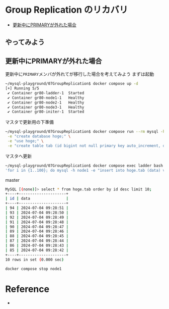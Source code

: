 # Group Replication のリカバリ <!-- omit in toc -->
- [更新中にPRIMARYが外れた場合](#更新中にprimaryが外れた場合)


## やってみよう <!-- omit in toc -->

## 更新中にPRIMARYが外れた場合
更新中に`PRIMARY`メンバが外れてが移行した場合を考えてみよう
まずは起動  
```sh
~/mysql-playground/07GroupReplication$ docker compose up -d
[+] Running 5/5
 ✔ Container gr80-ladder-1  Started                                                            0.5s 
 ✔ Container gr80-node1-1   Healthy                                                            6.8s 
 ✔ Container gr80-node2-1   Healthy                                                           21.8s 
 ✔ Container gr80-node3-1   Healthy                                                           21.3s 
 ✔ Container gr80-initer-1  Started                                                           22.0s
```

マスタで更新用の下準備
```sh
~/mysql-playground/07GroupReplication$ docker compose run --rm mysql -h node1 \
 -e "create database hoge;" \
 -e "use hoge;" \
 -e "create table tab (id bigint not null primary key auto_increment, data datetime );"
```

マスタへ更新
```sh
~/mysql-playground/07GroupReplication$ docker compose exec ladder bash -c \
'for i in {1..100}; do mysql -h node1 -e "insert into hoge.tab (data) values (now())"; sleep 1; done'
```

master
```sh
MySQL [(none)]> select * from hoge.tab order by id desc limit 10;
+----+---------------------+
| id | data                |
+----+---------------------+
| 94 | 2024-07-04 09:28:51 |
| 93 | 2024-07-04 09:28:50 |
| 92 | 2024-07-04 09:28:49 |
| 91 | 2024-07-04 09:28:48 |
| 90 | 2024-07-04 09:28:47 |
| 89 | 2024-07-04 09:28:46 |
| 88 | 2024-07-04 09:28:45 |
| 87 | 2024-07-04 09:28:44 |
| 86 | 2024-07-04 09:28:43 |
| 85 | 2024-07-04 09:28:42 |
+----+---------------------+
10 rows in set (0.000 sec)

```

```sh
docker compose stop node1
```

# Reference <!-- omit in toc -->
* 